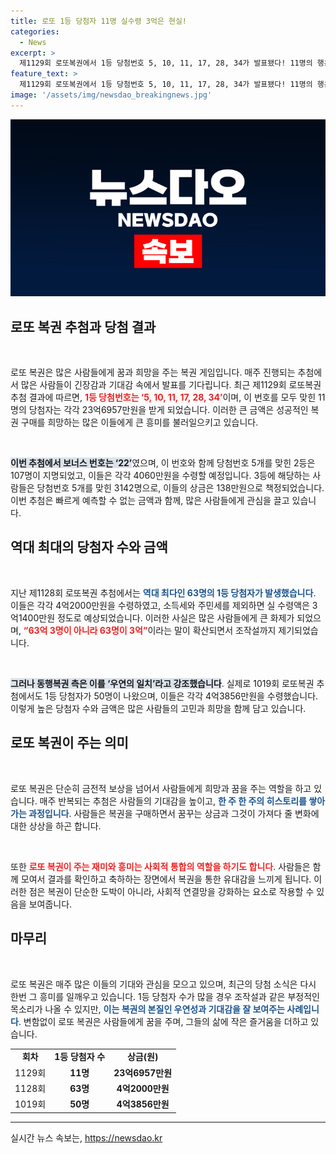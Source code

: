 ```yaml
---
title: 로또 1등 당첨자 11명 실수령 3억은 현실!
categories:
  - News
excerpt: >
  제1129회 로또복권에서 1등 당첨번호 5, 10, 11, 17, 28, 34가 발표됐다! 11명의 행운아가 각각 23억6957만원을 수령하며, 2등은 107명이 4060만원을 챙겼다. 최근 1등 당첨자가 역대 최다인 63명이었던 사건과 관련된 논란도 여전히 뜨겁다!
feature_text: >
  제1129회 로또복권에서 1등 당첨번호 5, 10, 11, 17, 28, 34가 발표됐다! 11명의 행운아가 각각 23억6957만원을 수령하며, 2등은 107명이 4060만원을 챙겼다. 최근 1등 당첨자가 역대 최다인 63명이었던 사건과 관련된 논란도 여전히 뜨겁다!
image: '/assets/img/newsdao_breakingnews.jpg'
---
```


<p><img src="/assets/img/newsdao_breakingnews.jpg" alt="implanttips 속보" /></p>

<h2 data-ke-size="size26">로또 복권 추첨과 당첨 결과</h2>

<p data-ke-size="size16">&nbsp;</p>

<p>로또 복권은 많은 사람들에게 꿈과 희망을 주는 복권 게임입니다. 매주 진행되는 추첨에서 많은 사람들이 긴장감과 기대감 속에서 발표를 기다립니다. 최근 제1129회 로또복권 추첨 결과에 따르면, <b><span style="color: #ee2323;">1등 당첨번호는 ‘5, 10, 11, 17, 28, 34’</span></b>이며, 이 번호를 모두 맞힌 11명의 당첨자는 각각 23억6957만원을 받게 되었습니다. 이러한 큰 금액은 성공적인 복권 구매를 희망하는 많은 이들에게 큰 흥미를 불러일으키고 있습니다. </p>

<p data-ke-size="size16">&nbsp;</p>

<p><b><span style="background-color: #21538527;">이번 추첨에서 보너스 번호는 ‘22’</span></b>였으며, 이 번호와 함께 당첨번호 5개를 맞힌 2등은 107명이 지명되었고, 이들은 각각 4060만원을 수령할 예정입니다. 3등에 해당하는 사람들은 당첨번호 5개를 맞힌 3142명으로, 이들의 상금은 138만원으로 책정되었습니다. 이번 추첨은 빠르게 예측할 수 없는 금액과 함께, 많은 사람들에게 관심을 끌고 있습니다. </p>

<h2 data-ke-size="size26">역대 최대의 당첨자 수와 금액</h2>

<p data-ke-size="size16">&nbsp;</p>

<p>지난 제1128회 로또복권 추첨에서는 <b><span style="color: #1a5490;">역대 최다인 63명의 1등 당첨자가 발생했습니다</span></b>. 이들은 각각 4억2000만원을 수령하였고, 소득세와 주민세를 제외하면 실 수령액은 3억1400만원 정도로 예상되었습니다. 이러한 사실은 많은 사람들에게 큰 화제가 되었으며, <b><span style="color: #ee2323;">“63억 3명이 아니라 63명이 3억”</span></b>이라는 말이 확산되면서 조작설까지 제기되었습니다. </p>

<p data-ke-size="size16">&nbsp;</p>

<p><b><span style="background-color: #21538527;">그러나 동행복권 측은 이를 ‘우연의 일치’라고 강조했습니다</span></b>. 실제로 1019회 로또복권 추첨에서도 1등 당첨자가 50명이 나왔으며, 이들은 각각 4억3856만원을 수령했습니다. 이렇게 높은 당첨자 수와 금액은 많은 사람들의 고민과 희망을 함께 담고 있습니다. </p>

<h2 data-ke-size="size26">로또 복권이 주는 의미</h2>

<p data-ke-size="size16">&nbsp;</p>

<p>로또 복권은 단순히 금전적 보상을 넘어서 사람들에게 희망과 꿈을 주는 역할을 하고 있습니다. 매주 반복되는 추첨은 사람들의 기대감을 높이고, <b><span style="color: #1a5490;">한 주 한 주의 히스토리를 쌓아가는 과정입니다</span></b>. 사람들은 복권을 구매하면서 꿈꾸는 상금과 그것이 가져다 줄 변화에 대한 상상을 하곤 합니다. </p>

<p data-ke-size="size16">&nbsp;</p>

<p>또한 <b><span style="color: #ee2323;">로또 복권이 주는 재미와 흥미는 사회적 통합의 역할을 하기도 합니다</span></b>. 사람들은 함께 모여서 결과를 확인하고 축하하는 장면에서 복권을 통한 유대감을 느끼게 됩니다. 이러한 점은 복권이 단순한 도박이 아니라, 사회적 연결망을 강화하는 요소로 작용할 수 있음을 보여줍니다. </p>

<h2 data-ke-size="size26">마무리</h2>

<p data-ke-size="size16">&nbsp;</p>

<p>로또 복권은 매주 많은 이들의 기대와 관심을 모으고 있으며, 최근의 당첨 소식은 다시 한번 그 흥미를 일깨우고 있습니다. 1등 당첨자 수가 많을 경우 조작설과 같은 부정적인 목소리가 나올 수 있지만, <b><span style="color: #1a5490;">이는 복권의 본질인 우연성과 기대감을 잘 보여주는 사례입니다</span></b>. 변함없이 로또 복권은 사람들에게 꿈을 주며, 그들의 삶에 작은 즐거움을 더하고 있습니다. </p>

<table>
    <tr>
        <td style="text-align: center; height: 17px;"><b>회차</b></td>
        <td style="text-align: center; height: 17px;"><b>1등 당첨자 수</b></td>
        <td style="text-align: center; height: 17px;"><b>상금(원)</b></td>
    </tr>
    <tr>
        <td style="text-align: center; height: 17px;">1129회</td>
        <td style="text-align: center; height: 17px;"><b>11명</b></td>
        <td style="text-align: center; height: 17px;"><b>23억6957만원</b></td>
    </tr>
    <tr>
        <td style="text-align: center; height: 17px;">1128회</td>
        <td style="text-align: center; height: 17px;"><b>63명</b></td>
        <td style="text-align: center; height: 17px;"><b>4억2000만원</b></td>
    </tr>
    <tr>
        <td style="text-align: center; height: 17px;">1019회</td>
        <td style="text-align: center; height: 17px;"><b>50명</b></td>
        <td style="text-align: center; height: 17px;"><b>4억3856만원</b></td>
    </tr>
</table>

<hr>
실시간 뉴스 속보는, <a href="https://newsdao.kr" rel="dofollow">https://newsdao.kr</a>


